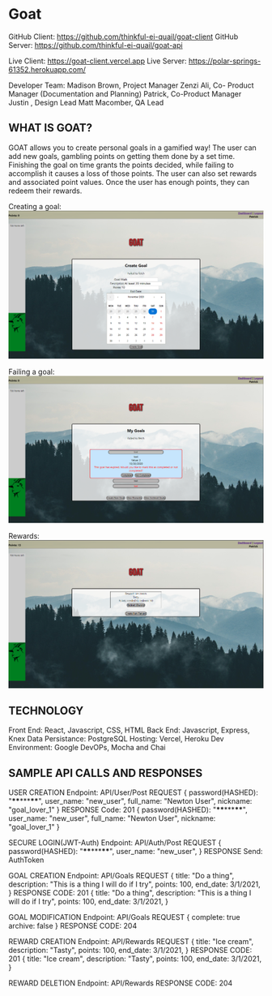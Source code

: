 Goat
=========================================================================
GitHub Client: https://github.com/thinkful-ei-quail/goat-client
GitHub Server: https://github.com/thinkful-ei-quail/goat-api

Live Client: https://goat-client.vercel.app
Live Server: https://polar-springs-61352.herokuapp.com/

Developer Team:
Madison Brown, Project Manager
Zenzi Ali, Co- Product Manager (Documentation and Planning)
Patrick, Co-Product Manager
Justin , Design Lead
Matt Macomber, QA Lead

WHAT IS GOAT?
---------------------------------------------------------------------------

GOAT allows you to create personal goals in a gamified way! The user can add new goals, gambling points on getting them done by a set time.
Finishing the goal on time grants the points decided, while failing to accomplish it causes a loss of those points.
The user can also set rewards and associated point values. Once the user has enough points, they can redeem their rewards.

Creating a goal:
![alt text](./screenshots/create_goal.png)

Failing a goal:
![alt text](./screenshots/failed_goal.png)

Rewards:
![alt text](./screenshots/rewards.png)

TECHNOLOGY
--------------------------------------------------------

Front End: React, Javascript, CSS, HTML
Back End: Javascript, Express, Knex
Data Persistance: PostgreSQL
Hosting: Vercel, Heroku
Dev Environment: Google DevOPs, Mocha and Chai


SAMPLE API CALLS AND RESPONSES
----------------------------------------------------------------

USER CREATION
Endpoint: API/User/Post
REQUEST {
password(HASHED): "**\*\***\*\*\***\*\***",
user_name: "new_user",
full_name: "Newton User",
nickname: "goal_lover_1"
}
RESPONSE
Code: 201
{
password(HASHED): "**\*\***\*\*\***\*\***",
user_name: "new_user",
full_name: "Newton User",
nickname: "goal_lover_1"
}

SECURE LOGIN(JWT-Auth)
Endpoint: API/Auth/Post
REQUEST {
password(HASHED): "**\*\***\*\*\***\*\***",
user_name: "new_user",
}
RESPONSE
Send: AuthToken

GOAL CREATION
Endpoint: API/Goals
REQUEST {
title: "Do a thing",
description: "This is a thing I will do if I try",
points: 100,
end_date: 3/1/2021,
}
RESPONSE
CODE: 201
{
title: "Do a thing",
description: "This is a thing I will do if I try",
points: 100,
end_date: 3/1/2021,
}

GOAL MODIFICATION
Endpoint: API/Goals
REQUEST {
complete: true
archive: false
}
RESPONSE
CODE: 204

REWARD CREATION
Endpoint: API/Rewards
REQUEST {
title: "Ice cream",
description: "Tasty",
points: 100,
end_date: 3/1/2021,
}
RESPONSE
CODE: 201
{
title: "Ice cream",
description: "Tasty",
points: 100,
end_date: 3/1/2021,
}

REWARD DELETION
Endpoint: API/Rewards
RESPONSE
CODE: 204